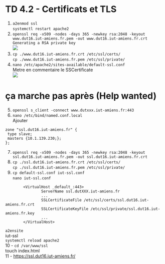 # TD 4.2 - Certificats et TLS

1. `a2enmod ssl`  
`systemctl restart apache2`  
2. `openssl req -x509 -nodes -days 365 -newkey rsa:2048 -keyout www.dut16.iut-amiens.fr.pem -out www.dut16.iut-amiens.fr.crt  
Generating a RSA private key`  
![](https://cdn.discordapp.com/attachments/945701857127452692/945721245448683540/unknown.png)  
3. `cp ./www.dut16.iut-amiens.fr.crt /etc/ssl/certs/`  
`cp ./www.dut16.iut-amiens.fr.pem /etc/ssl/private/`  
4. `nano /etc/apache2/sites-available/default-ssl.conf`  
Metre en commentaire le SSCertificate  
![](https://cdn.discordapp.com/attachments/945701857127452692/945722764940177449/unknown.png)  

# ça marche pas après (Help wanted)

5. `openssl s_client -connect www.dutxxx.iut-amiens.fr:443`  
6. `nano /etc/bind/named.conf.local`  
Ajouter  
```
zone "ssl.dut16.iut-amiens.fr" {
 type slave;
 masters {10.1.139.230;};
};
```  
7. `openssl req -x509 -nodes -days 365 -newkey rsa:2048 -keyout ssl.dut16.iut-amiens.fr.pem -out ssl.dut16.iut-amiens.fr.crt`  
8. `cp ./ssl.dut16.iut-amiens.fr.crt /etc/ssl/certs/`  
`cp ./ssl.dut16.iut-amiens.fr.pem /etc/ssl/private/`  
9. `cp default-ssl.conf iut-ssl.conf`  
`nano iut-ssl.conf`  
```
        <VirtualHost _default_:443>
                ServerName ssl.dutXXX.iut-amiens.fr
                ...
                SSLCertificateFile /etc/ssl/certs/ssl.dut16.iut-amiens.fr.crt
                SSLCertificateKeyFile /etc/ssl/private/ssl.dut16.iut-amiens.fr.key
                ...
        </VirtualHost>
```  
`a2ensite`  
iut-ssl  
`systemctl reload apache2`  
10 - `cd /var/www/ssl`  
touch index.html  
11 - https://ssl.dut16.iut-amiens.fr/  
